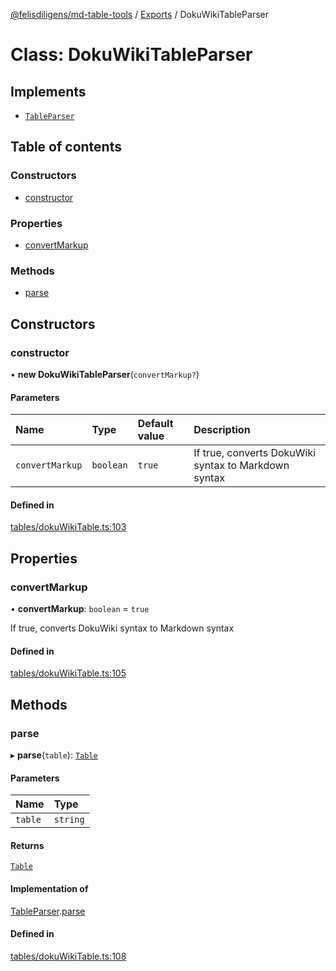 [@felisdiligens/md-table-tools](../README.md) / [Exports](../modules.md) / DokuWikiTableParser

# Class: DokuWikiTableParser

## Implements

- [`TableParser`](../interfaces/TableParser.md)

## Table of contents

### Constructors

- [constructor](DokuWikiTableParser.md#constructor)

### Properties

- [convertMarkup](DokuWikiTableParser.md#convertmarkup)

### Methods

- [parse](DokuWikiTableParser.md#parse)

## Constructors

### constructor

• **new DokuWikiTableParser**(`convertMarkup?`)

#### Parameters

| Name | Type | Default value | Description |
| :------ | :------ | :------ | :------ |
| `convertMarkup` | `boolean` | `true` | If true, converts DokuWiki syntax to Markdown syntax |

#### Defined in

[tables/dokuWikiTable.ts:103](https://github.com/FelisDiligens/md-table-tools/blob/0a55b82/src/tables/dokuWikiTable.ts#L103)

## Properties

### convertMarkup

• **convertMarkup**: `boolean` = `true`

If true, converts DokuWiki syntax to Markdown syntax

#### Defined in

[tables/dokuWikiTable.ts:105](https://github.com/FelisDiligens/md-table-tools/blob/0a55b82/src/tables/dokuWikiTable.ts#L105)

## Methods

### parse

▸ **parse**(`table`): [`Table`](Table.md)

#### Parameters

| Name | Type |
| :------ | :------ |
| `table` | `string` |

#### Returns

[`Table`](Table.md)

#### Implementation of

[TableParser](../interfaces/TableParser.md).[parse](../interfaces/TableParser.md#parse)

#### Defined in

[tables/dokuWikiTable.ts:108](https://github.com/FelisDiligens/md-table-tools/blob/0a55b82/src/tables/dokuWikiTable.ts#L108)
